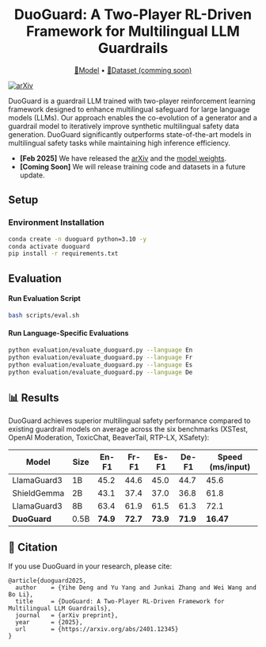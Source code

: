 <div align="center">

<h1>DuoGuard: A Two-Player RL-Driven Framework for Multilingual LLM Guardrails</h1>

<p align="center">
  <a href="https://huggingface.co/DuoGuard/DuoGuard-0.5B">🤗Model</a> • 
  <a href="">🤗Dataset (comming soon)</a>
</p>

</div>

[![arXiv](https://img.shields.io/badge/arXiv-2402.12345-b31b1b.svg)](https://arxiv.org/abs/2401.12345) 

DuoGuard is a guardrail LLM trained with two-player reinforcement learning framework designed to enhance multilingual safeguard for large language models (LLMs). Our approach enables the co-evolution of a generator and a guardrail model to iteratively improve synthetic multilingual safety data generation. DuoGuard significantly outperforms state-of-the-art models in multilingual safety tasks while maintaining high inference efficiency.

- **[Feb 2025]** We have released the [arXiv]() and the [model weights](https://huggingface.co/DuoGuard/DuoGuard-0.5B).
- **[Coming Soon]** We will release training code and datasets in a future update.

## Setup
### Environment Installation
```bash
conda create -n duoguard python=3.10 -y
conda activate duoguard
pip install -r requirements.txt
```

## Evaluation
#### Run Evaluation Script
```bash
bash scripts/eval.sh
```

#### Run Language-Specific Evaluations
```bash
python evaluation/evaluate_duoguard.py --language En
python evaluation/evaluate_duoguard.py --language Fr
python evaluation/evaluate_duoguard.py --language Es
python evaluation/evaluate_duoguard.py --language De
```

## 📊 Results
DuoGuard achieves superior multilingual safety performance compared to existing guardrail models on average across the six benchmarks (XSTest, OpenAI Moderation, ToxicChat, BeaverTail, RTP-LX, XSafety):

| Model            | Size  | En-F1 | Fr-F1 | Es-F1 | De-F1 | Speed (ms/input) |
|-----------------|------|------|------|------|------|-----------------|
| LlamaGuard3    | 1B   | 45.2 | 44.6 | 45.0 | 44.7 | 45.6          |
| ShieldGemma    | 2B   | 43.1 | 37.4 | 37.0 | 36.8 | 61.8          |
| LlamaGuard3    | 8B   | 63.4 | 61.9 | 61.5 | 61.3 | 72.1          |
| **DuoGuard**    | 0.5B | **74.9** | **72.7** | **73.9** | **71.9** | **16.47**        |

## 📄 Citation
If you use DuoGuard in your research, please cite:
```
@article{duoguard2025,
  author    = {Yihe Deng and Yu Yang and Junkai Zhang and Wei Wang and Bo Li},
  title     = {DuoGuard: A Two-Player RL-Driven Framework for Multilingual LLM Guardrails},
  journal   = {arXiv preprint},
  year      = {2025},
  url       = {https://arxiv.org/abs/2401.12345}
}
```

